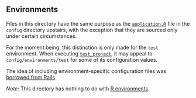 Environments
--------

Files in this directory have the same purpose as the [`application.R`](../application.R) file in the
`config` directory upstairs, with
the exception that they are sourced only under certain circumstances.

For the moment being, this distinction is only made for the `test` environment.
When executing [`test_project`](https://github.com/robertzk/syberia/blob/master/R/tests.R),
it may appeal to `config/environments/test` for some of its configuration values.

The idea of including environment-specific configuration files was
[borrowed from Rails](http://guides.rubyonrails.org/configuring.html#creating-rails-environments).

*Note*: This directory has nothing to do with [R environments](http://adv-r.had.co.nz/Environments.html).


